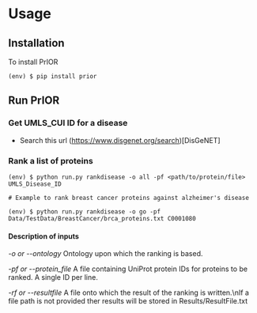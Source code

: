 # Usage

## Installation

To install PrIOR

```console
(env) $ pip install prior

```

## Run PrIOR

### Get UMLS_CUI ID for a disease
- Search this url (https://www.disgenet.org/search)[DisGeNET]

### Rank a list of proteins

```console
(env) $ python run.py rankdisease -o all -pf <path/to/protein/file> UMLS_Disease_ID

# Example to rank breast cancer proteins against alzheimer's disease

(env) $ python run.py rankdisease -o go -pf Data/TestData/BreastCancer/brca_proteins.txt C0001080
```
#### Description of inputs
*-o or --ontology*   Ontology upon which the ranking is based.

*-pf or --protein_file*   A file containing UniProt protein IDs for proteins to be ranked.
                          A single ID per line.

*-rf or --resultfile*   A file onto which the result of the ranking is written.\nIf a file path
                        is not provided ther results will be stored in Results/ResultFile.txt